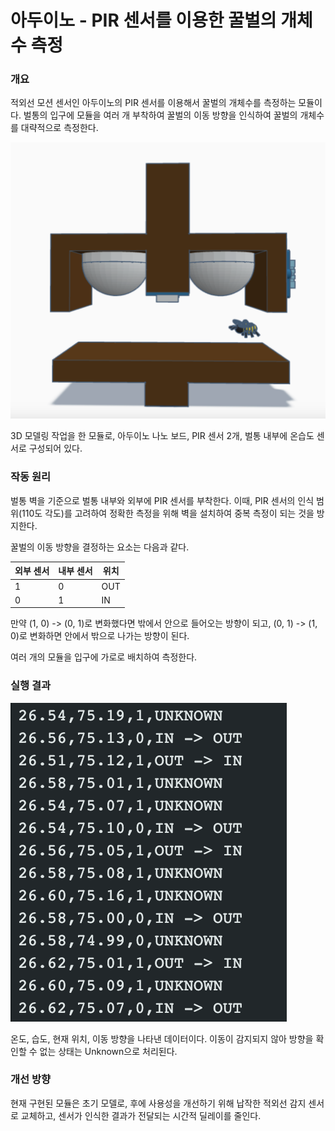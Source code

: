 # 아두이노 - PIR 센서를 이용한 꿀벌의 개체수 측정

### 개요

적외선 모션 센서인 아두이노의 PIR 센서를 이용해서 꿀벌의 개체수를 측정하는 모듈이다. 벌통의 입구에 모듈을 여러 개 부착하여 꿀벌의 이동 방향을 인식하여 꿀벌의 개체수를 대략적으로 측정한다.

![3D modeling 작업을 한 모듈](/modeling.png)

3D 모델링 작업을 한 모듈로, 아두이노 나노 보드, PIR 센서 2개, 벌통 내부에 온습도 센서로 구성되어 있다.

### 작동 원리

벌통 벽을 기준으로 벌통 내부와 외부에 PIR 센서를 부착한다. 이때, PIR 센서의 인식 범위(110도 각도)를 고려하여 정확한 측정을 위해 벽을 설치하여 중복 측정이 되는 것을 방지한다.

꿀벌의 이동 방향을 결정하는 요소는 다음과 같다.

| 외부 센서 | 내부 센서 | 위치 |
| --------- | --------- | ---- |
| 1         | 0         | OUT  |
| 0         | 1         | IN   |

만약 (1, 0) -> (0, 1)로 변화했다면 밖에서 안으로 들어오는 방향이 되고, (0, 1) -> (1, 0)로 변화하면 안에서 밖으로 나가는 방향이 된다.

여러 개의 모듈을 입구에 가로로 배치하여 측정한다.

### 실행 결과

![아두이노 실행 결과](/arduino_result.png)

온도, 습도, 현재 위치, 이동 방향을 나타낸 데이터이다. 이동이 감지되지 않아 방향을 확인할 수 없는 상태는 Unknown으로 처리된다.

### 개선 방향

현재 구현된 모듈은 초기 모델로, 후에 사용성을 개선하기 위해 납작한 적외선 감지 센서로 교체하고, 센서가 인식한 결과가 전달되는 시간적 딜레이를 줄인다.

